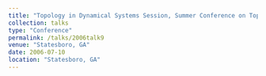 ```yaml
---
title: "Topology in Dynamical Systems Session, Summer Conference on Topology and its Applications"
collection: talks
type: "Conference" 
permalink: /talks/2006talk9
venue: "Statesboro, GA"
date: 2006-07-10
location: "Statesboro, GA"
---
```

